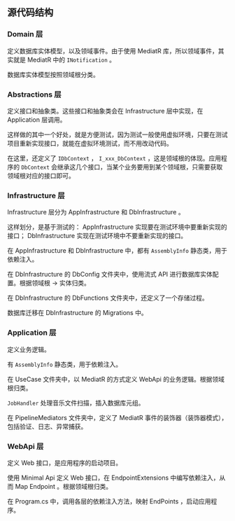 ## 源代码结构
### Domain 层
定义数据库实体模型，以及领域事件。由于使用 MediatR 库，所以领域事件，其实就是 MediatR 中的 `INotification` 。

数据库实体模型按照领域根分类。

### Abstractions 层
定义接口和抽象类。这些接口和抽象类会在 Infrastructure 层中实现，在 Application 层调用。

这样做的其中一个好处，就是方便测试，因为测试一般使用虚拟环境，只要在测试项目重新实现接口，就能在虚拟环境测试，而不用改动代码。

在这里，还定义了 `IDbContext` ， `I_xxx_DbContext` ，这是领域根的体现。应用程序的 `DbContext` 会继承这几个接口，当某个业务要用到某个领域根，只需要获取领域根对应的接口即可。

### Infrastructure 层
Infrastructure 层分为 AppInfrastructure 和 DbInfrastructure 。

这样划分，是基于测试的： AppInfrastructure 实现要在测试环境中要重新实现的接口； DbInfrastructure 实现在测试环境中不要重新实现的接口。

在 AppInfrastructure 和 DbInfrastructure 中，都有 `AssemblyInfo` 静态类，用于依赖注入。

在 DbInfrastructure 的 DbConfig 文件夹中，使用流式 API 进行数据库实体配置。根据领域根 -> 实体归类。

在 DbInfrastructure 的 DbFunctions 文件夹中，还定义了一个存储过程。

数据库迁移在 DbInfrastructure 的 Migrations 中。

### Application 层
定义业务逻辑。

有 `AssemblyInfo` 静态类，用于依赖注入。

在 UseCase 文件夹中，以 MediatR 的方式定义 WebApi 的业务逻辑。根据领域根归类。

`JobHandler` 处理音乐文件扫描，插入数据库元组。

在 PipelineMediators 文件夹中，定义了 MediatR 事件的装饰器（装饰器模式），包括验证、日志、异常捕获。

### WebApi 层
定义 Web 接口，是应用程序的启动项目。

使用 Minimal Api 定义 Web 接口，在 EndpointExtensions 中编写依赖注入，从而 Map Endpoint 。根据领域根归类。

在 Program.cs 中，调用各层的依赖注入方法，映射 EndPoints ，启动应用程序。
